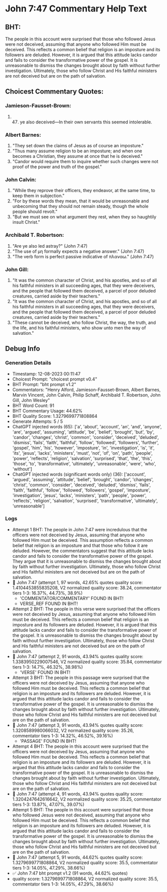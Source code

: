 # John 7:47 Commentary Help Text

## BHT:
The people in this account were surprised that those who followed Jesus were not deceived, assuming that anyone who followed Him must be deceived. This reflects a common belief that religion is an imposture and its followers are deluded. However, it is argued that this attitude lacks candor and fails to consider the transformative power of the gospel. It is unreasonable to dismiss the changes brought about by faith without further investigation. Ultimately, those who follow Christ and His faithful ministers are not deceived but are on the path of salvation.

## Choicest Commentary Quotes:
### Jamieson-Fausset-Brown:
1. 47. ye also deceived—In their
	own servants this seemed intolerable.


### Albert Barnes:
1. "They set down the claims of Jesus as of course an imposture."
2. "Thus many assume religion to be an imposture; and when one becomes a Christian, they assume at once that he is deceived."
3. "Candor would require them to inquire whether such changes were not proof of the power and truth of the gospel."

### John Calvin:
1. "While they reprove their officers, they endeavor, at the same time, to keep them in subjection."
2. "For by these words they mean, that it would be unreasonable and unbecoming that they should not remain steady, though the whole people should revolt."
3. "But we must see on what argument they rest, when they so haughtily insult Christ."

### Archibald T. Robertson:
1. "Are ye also led astray?" (John 7:47)
2. "The use of μη formally expects a negative answer." (John 7:47)
3. "The verb form is perfect passive indicative of πλαναω." (John 7:47)

### John Gill:
1. "It was the common character of Christ, and his apostles, and so of all his faithful ministers in all succeeding ages, that they were deceivers, and the people that followed them deceived, a parcel of poor deluded creatures, carried aside by their teachers."
2. "It was the common character of Christ, and his apostles, and so of all his faithful ministers in all succeeding ages, that they were deceivers, and the people that followed them deceived, a parcel of poor deluded creatures, carried aside by their teachers."
3. "These cannot be deceived, who follow Christ, the way, the truth, and the life, and his faithful ministers, who show unto men the way of salvation."


## Debug Info
### Generation Details
- Timestamp: 12-08-2023 00:11:47
- Choicest Prompt: "choicest prompt v0.4"
- BHT Prompt: "bht prompt v1.2"
- Commentators: "Henry Alford, Jamieson-Fausset-Brown, Albert Barnes, Marvin Vincent, John Calvin, Philip Schaff, Archibald T. Robertson, John Gill, John Wesley"
- BHT Word Count: 91
- BHT Commentary Usage: 44.62%
- BHT Quality Score: 1.3279699771808864
- Generate Attempts: 5 / 5
- ChatGPT injected words (65):
	['a', 'about', 'account', 'an', 'and', 'anyone', 'are', 'argued', 'assuming', 'attitude', 'be', 'belief', 'brought', 'but', 'by', 'candor', 'changes', 'christ', 'common', 'consider', 'deceived', 'deluded', 'dismiss', 'fails', 'faith', 'faithful', 'follow', 'followed', 'followers', 'further', 'gospel', 'him', 'his', 'however', 'imposture', 'in', 'investigation', 'is', 'it', 'its', 'jesus', 'lacks', 'ministers', 'must', 'not', 'of', 'on', 'path', 'people', 'power', 'reflects', 'religion', 'salvation', 'surprised', 'that', 'the', 'this', 'those', 'to', 'transformative', 'ultimately', 'unreasonable', 'were', 'who', 'without']
- ChatGPT injected words (significant words only) (36):
	['account', 'argued', 'assuming', 'attitude', 'belief', 'brought', 'candor', 'changes', 'christ', 'common', 'consider', 'deceived', 'deluded', 'dismiss', 'fails', 'faith', 'faithful', 'follow', 'followed', 'followers', 'gospel', 'imposture', 'investigation', 'jesus', 'lacks', 'ministers', 'path', 'people', 'power', 'reflects', 'religion', 'salvation', 'surprised', 'transformative', 'ultimately', 'unreasonable']

### Logs
- Attempt 1 BHT: The people in John 7:47 were incredulous that the officers were not deceived by Jesus, assuming that anyone who followed Him must be deceived. This assumption reflects a common belief that religion is an imposture and that those who follow it are deluded. However, the commentators suggest that this attitude lacks candor and fails to consider the transformative power of the gospel. They argue that it is unreasonable to dismiss the changes brought about by faith without further investigation. Ultimately, those who follow Christ and His faithful ministers are not deceived but are on the path of salvation.
- 🔄 John 7:47 (attempt 1, 97 words, 42.65% quotes quality score: 1.4104453855835208, V2 normalized quality score: 38.24, commentator tiers 1-3: 16.37%, 44.73%, 38.9%) 
	- 'COMMENTATOR/COMMENTARY' FOUND IN BHT! 
	- VERSE_REF FOUND IN BHT!
- Attempt 2 BHT: The people in this verse were surprised that the officers were not deceived by Jesus, assuming that anyone who followed Him must be deceived. This reflects a common belief that religion is an imposture and its followers are deluded. However, it is argued that this attitude lacks candor and fails to consider the transformative power of the gospel. It is unreasonable to dismiss the changes brought about by faith without further investigation. Ultimately, those who follow Christ and His faithful ministers are not deceived but are on the path of salvation.
- 🔄 John 7:47 (attempt 2, 91 words, 43.94% quotes quality score: 1.3383950229007546, V2 normalized quality score: 35.84, commentator tiers 1-3: 14.7%, 46.32%, 38.98%) 
	- 'VERSE' FOUND IN BHT!
- Attempt 3 BHT: The people in this passage were surprised that the officers were not deceived by Jesus, assuming that anyone who followed Him must be deceived. This reflects a common belief that religion is an imposture and its followers are deluded. However, it is argued that this attitude lacks candor and fails to consider the transformative power of the gospel. It is unreasonable to dismiss the changes brought about by faith without further investigation. Ultimately, those who follow Christ and His faithful ministers are not deceived but are on the path of salvation.
- 🔄 John 7:47 (attempt 3, 91 words, 43.94% quotes quality score: 1.3208589980066032, V2 normalized quality score: 35.26, commentator tiers 1-3: 14.32%, 46.52%, 39.16%) 
	- 'PASSAGE' FOUND IN BHT!
- Attempt 4 BHT: The people in this account were surprised that the officers were not deceived by Jesus, assuming that anyone who followed Him must be deceived. This reflects a common belief that religion is an imposture and its followers are deluded. However, it is argued that this attitude lacks candor and fails to consider the transformative power of the gospel. It is unreasonable to dismiss the changes brought about by faith without further investigation. Ultimately, those who follow Christ and His faithful ministers are not deceived but are on the path of salvation.
- 🔄 John 7:47 (attempt 4, 91 words, 43.94% quotes quality score: 1.3204247642616642, V2 normalized quality score: 35.25, commentator tiers 1-3: 13.87%, 47.07%, 39.07%)
- Attempt 5 BHT: The people in this account were surprised that those who followed Jesus were not deceived, assuming that anyone who followed Him must be deceived. This reflects a common belief that religion is an imposture and its followers are deluded. However, it is argued that this attitude lacks candor and fails to consider the transformative power of the gospel. It is unreasonable to dismiss the changes brought about by faith without further investigation. Ultimately, those who follow Christ and His faithful ministers are not deceived but are on the path of salvation.
- 🔄 John 7:47 (attempt 5, 91 words, 44.62% quotes quality score: 1.3279699771808864, V2 normalized quality score: 35.5, commentator tiers 1-3: 14.05%, 47.29%, 38.66%)
- ✅ John 7:47 bht prompt v1.2 (91 words, 44.62% quotes)
- quality score: 1.3279699771808864, V2 normalized quality score: 35.5, commentator tiers 1-3: 14.05%, 47.29%, 38.66%)